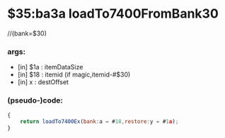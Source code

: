 ﻿
# $35:ba3a loadTo7400FromBank30



//(bank=$30)

### args:
+ [in] $1a : itemDataSize
+ [in] $18 : itemid (if magic,itemid-#$30)
+ [in] x : destOffset

### (pseudo-)code:
```js
{
	return loadTo7400Ex(bank:a = #18,restore:y = #1a);
}
```



